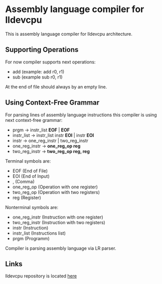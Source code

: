 # Assembly language compiler for lldevcpu

This is assembly language compiler for lldevcpu architecture.

## Supporting Operations

For now compiler supports next operations:
- add (example: add r0, r1)
- sub (example sub r0, r1)

At the end of file should always by an empty line.

## Using Context-Free Grammar
For parsing lines of assembly language instructions this compiler is using next context-free grammar:
- prgm -> instr_list **EOF** | **EOF**
- instr_list -> instr_list instr **EOI** | instr **EOI**
- instr -> one_reg_instr | two_reg_instr
- one_reg_instr -> **one_reg_op reg**
- two_reg_instr -> **two_reg_op reg, reg**

Terminal symbols are:
- EOF (End of File)
- EOI (End of Input)
- , (Comma)
- one_reg_op (Operation with one register)
- two_reg_op (Operation with two registers)
- reg (Register)

Nonterminal symbols are:
- one_reg_instr (Instruction with one register)
- two_reg_instr (Instruction with two registers)
- instr (Instruction)
- instr_list (Instructions list)
- prgm (Programm)

Compiler is parsing assembly language via LR parser. 

## Links

lldevcpu repository is located [here](https://github.com/LLDevLab/lldevcpu.git)
